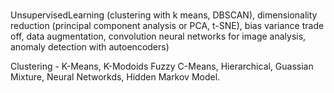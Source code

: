 # 
UnsupervisedLearning (clustering with k means, DBSCAN), dimensionality reduction (principal component analysis or PCA, t-SNE), bias variance trade off, data augmentation, convolution neural networks for image analysis, anomaly detection with autoencoders)


Clustering  - K-Means, K-Modoids Fuzzy C-Means, Hierarchical, Guassian Mixture, Neural Networkds, Hidden Markov Model.
